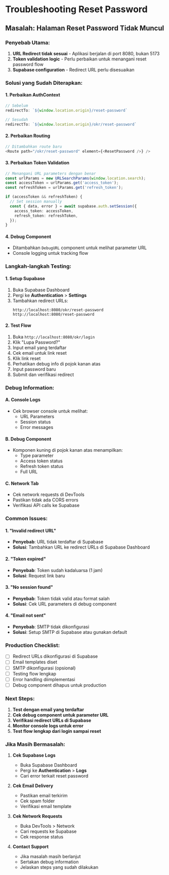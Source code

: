 # Troubleshooting Reset Password

## Masalah: Halaman Reset Password Tidak Muncul

### Penyebab Utama:
1. **URL Redirect tidak sesuai** - Aplikasi berjalan di port 8080, bukan 5173
2. **Token validation logic** - Perlu perbaikan untuk menangani reset password flow
3. **Supabase configuration** - Redirect URL perlu disesuaikan

### Solusi yang Sudah Diterapkan:

#### 1. Perbaikan AuthContext
```typescript
// Sebelum
redirectTo: `${window.location.origin}/reset-password`

// Sesudah  
redirectTo: `${window.location.origin}/okr/reset-password`
```

#### 2. Perbaikan Routing
```typescript
// Ditambahkan route baru
<Route path="/okr/reset-password" element={<ResetPassword />} />
```

#### 3. Perbaikan Token Validation
```typescript
// Menangani URL parameters dengan benar
const urlParams = new URLSearchParams(window.location.search);
const accessToken = urlParams.get('access_token');
const refreshToken = urlParams.get('refresh_token');

if (accessToken && refreshToken) {
  // Set session manually
  const { data, error } = await supabase.auth.setSession({
    access_token: accessToken,
    refresh_token: refreshToken,
  });
}
```

#### 4. Debug Component
- Ditambahkan `DebugURL` component untuk melihat parameter URL
- Console logging untuk tracking flow

### Langkah-langkah Testing:

#### 1. Setup Supabase
1. Buka Supabase Dashboard
2. Pergi ke **Authentication** > **Settings**
3. Tambahkan redirect URLs:
   ```
   http://localhost:8080/okr/reset-password
   http://localhost:8080/reset-password
   ```

#### 2. Test Flow
1. Buka `http://localhost:8080/okr/login`
2. Klik "Lupa Password?"
3. Input email yang terdaftar
4. Cek email untuk link reset
5. Klik link reset
6. Perhatikan debug info di pojok kanan atas
7. Input password baru
8. Submit dan verifikasi redirect

### Debug Information:

#### A. Console Logs
- Cek browser console untuk melihat:
  - URL Parameters
  - Session status
  - Error messages

#### B. Debug Component
- Komponen kuning di pojok kanan atas menampilkan:
  - Type parameter
  - Access token status
  - Refresh token status
  - Full URL

#### C. Network Tab
- Cek network requests di DevTools
- Pastikan tidak ada CORS errors
- Verifikasi API calls ke Supabase

### Common Issues:

#### 1. "Invalid redirect URL"
- **Penyebab**: URL tidak terdaftar di Supabase
- **Solusi**: Tambahkan URL ke redirect URLs di Supabase Dashboard

#### 2. "Token expired"
- **Penyebab**: Token sudah kadaluarsa (1 jam)
- **Solusi**: Request link baru

#### 3. "No session found"
- **Penyebab**: Token tidak valid atau format salah
- **Solusi**: Cek URL parameters di debug component

#### 4. "Email not sent"
- **Penyebab**: SMTP tidak dikonfigurasi
- **Solusi**: Setup SMTP di Supabase atau gunakan default

### Production Checklist:

- [ ] Redirect URLs dikonfigurasi di Supabase
- [ ] Email templates diset
- [ ] SMTP dikonfigurasi (opsional)
- [ ] Testing flow lengkap
- [ ] Error handling diimplementasi
- [ ] Debug component dihapus untuk production

### Next Steps:

1. **Test dengan email yang terdaftar**
2. **Cek debug component untuk parameter URL**
3. **Verifikasi redirect URLs di Supabase**
4. **Monitor console logs untuk error**
5. **Test flow lengkap dari login sampai reset**

### Jika Masih Bermasalah:

1. **Cek Supabase Logs**
   - Buka Supabase Dashboard
   - Pergi ke **Authentication** > **Logs**
   - Cari error terkait reset password

2. **Cek Email Delivery**
   - Pastikan email terkirim
   - Cek spam folder
   - Verifikasi email template

3. **Cek Network Requests**
   - Buka DevTools > Network
   - Cari requests ke Supabase
   - Cek response status

4. **Contact Support**
   - Jika masalah masih berlanjut
   - Sertakan debug information
   - Jelaskan steps yang sudah dilakukan 